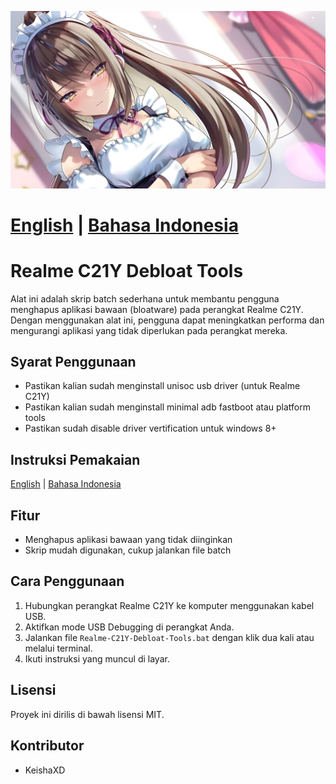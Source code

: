 ![Banner](asset/banner.jpg)

# [English](README.md) | [Bahasa Indonesia](README-ID.md)

# Realme C21Y Debloat Tools
Alat ini adalah skrip batch sederhana untuk membantu pengguna menghapus aplikasi bawaan (bloatware) pada perangkat Realme C21Y. Dengan menggunakan alat ini, pengguna dapat meningkatkan performa dan mengurangi aplikasi yang tidak diperlukan pada perangkat mereka.

## Syarat Penggunaan
- Pastikan kalian sudah menginstall unisoc usb driver (untuk Realme C21Y)
- Pastikan kalian sudah menginstall minimal adb fastboot atau platform tools
- Pastikan sudah disable driver vertification untuk windows 8+

## Instruksi Pemakaian
[English](Instruction.md) | [Bahasa Indonesia](Instruction-ID.md)

## Fitur
- Menghapus aplikasi bawaan yang tidak diinginkan
- Skrip mudah digunakan, cukup jalankan file batch

## Cara Penggunaan
1. Hubungkan perangkat Realme C21Y ke komputer menggunakan kabel USB.
2. Aktifkan mode USB Debugging di perangkat Anda.
3. Jalankan file `Realme-C21Y-Debloat-Tools.bat` dengan klik dua kali atau melalui terminal.
4. Ikuti instruksi yang muncul di layar.

## Lisensi
Proyek ini dirilis di bawah lisensi MIT.

## Kontributor
- KeishaXD
